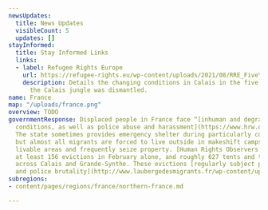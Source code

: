 ```yaml
---
newsUpdates:
  title: News Updates
  visibleCount: 5
  updates: []
stayInformed:
  title: Stay Informed Links
  links:
  - label: Refugee Rights Europe
    url: https://refugee-rights.eu/wp-content/uploads/2021/08/RRE_FiveYearsOn.pdf
    description: Details the changing conditions in Calais in the five years since
      the Calais jungle was dismantled.
name: France
map: "/uploads/france.png"
overview: TODO
governmentResponse: Displaced people in France face “[inhuman and degrading living
  conditions, as well as police abuse and harassment](https://www.hrw.org/world-report/2021/country-chapters/france).”
  The state sometimes provides emergency shelter during particularly cold weather,
  but almost all migrants are forced to live outside in makeshift camps. Police minimise
  livable areas and frequently seize property. [Human Rights Observers witnessed](https://humanrightsobservers.org/monthly-observations/)
  at least 156 evictions in February alone, and roughly 627 tents and tarps were destroyed
  across Calais and Grande-Synthe. These evictions [regularly subject people to violence
  and police brutality](http://www.laubergedesmigrants.fr/wp-content/uploads/2021/05/HRO-2020-Annual-Report_All.pdf).
subregions:
- content/pages/regions/france/northern-france.md

---
```

